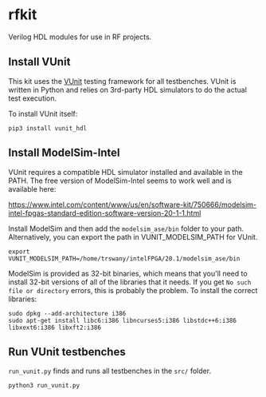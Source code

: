 # rfkit

Verilog HDL modules for use in RF projects.

## Install VUnit

This kit uses the [VUnit](https://vunit.github.io/) testing framework for all
testbenches. VUnit is written in Python and relies on 3rd-party HDL simulators
to do the actual test execution.

To install VUnit itself:

```
pip3 install vunit_hdl
```

## Install ModelSim-Intel

VUnit requires a compatible HDL simulator installed and available in the PATH.
The free version of ModelSim-Intel seems to work well and is available here:

https://www.intel.com/content/www/us/en/software-kit/750666/modelsim-intel-fpgas-standard-edition-software-version-20-1-1.html

Install ModelSim and then add the `modelsim_ase/bin` folder to your path.
Alternatively, you can export the path in VUNIT_MODELSIM_PATH for VUnit.

```
export VUNIT_MODELSIM_PATH=/home/trswany/intelFPGA/20.1/modelsim_ase/bin
```

ModelSim is provided as 32-bit binaries, which means that you'll need to
install 32-bit versions of all of the libraries that it needs. If you get
`No such file or directory` errors, this is probably the problem. To install
the correct libraries:

```
sudo dpkg --add-architecture i386
sudo apt-get install libc6:i386 libncurses5:i386 libstdc++6:i386 libxext6:i386 libxft2:i386
```

## Run VUnit testbenches

`run_vunit.py` finds and runs all testbenches in the `src/` folder.

```
python3 run_vunit.py
```

